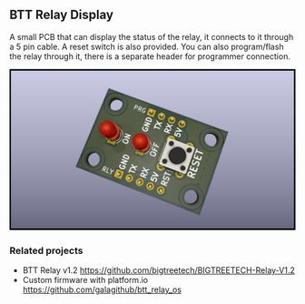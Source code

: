 ## BTT Relay Display

A small PCB that can display the status of the relay, it connects to it through a 5 pin cable. A reset switch is also provided.
You can also program/flash the relay through it, there is a separate header for programmer connection.

![PCB top render](pictures/btt_relay_display_top_rendered.png)

### Related projects
- BTT Relay v1.2 https://github.com/bigtreetech/BIGTREETECH-Relay-V1.2
- Custom firmware with platform.io https://github.com/galagithub/btt_relay_os
